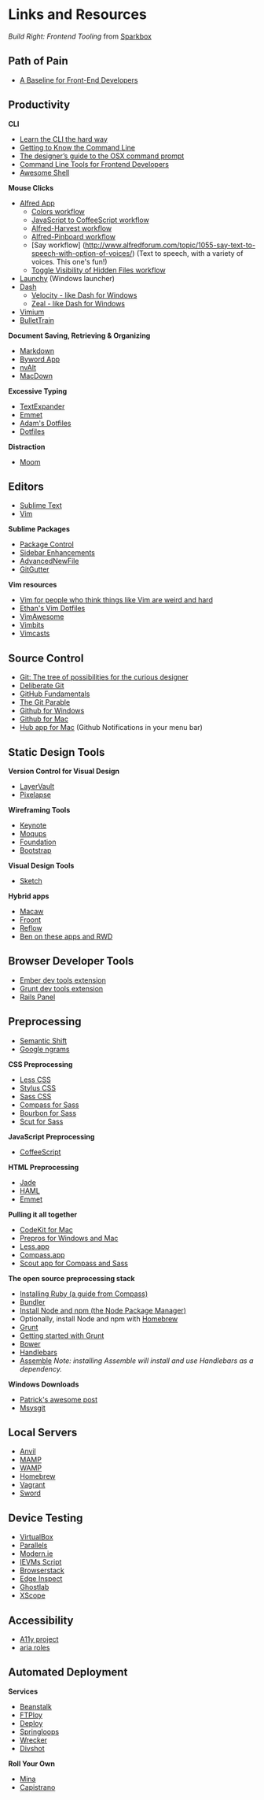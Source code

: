 # Links and Resources
*Build Right: Frontend Tooling* from [Sparkbox](http://seesparkbox.com)

## Path of Pain

* [A Baseline for Front-End Developers](rmurphey.com/blog/2012/04/12/a-baseline-for-front-end-developers/)

## Productivity

**CLI**

* [Learn the CLI the hard way](http://cli.learncodethehardway.org/book/)
* [Getting to Know the Command Line](http://www.davidbaumgold.com/tutorials/command-line/)
* [The designer’s guide to the OSX command prompt](http://wiseheartdesign.com/articles/2010/11/12/the-designers-guide-to-the-osx-command-prompt/)
* [Command Line Tools for Frontend Developers](http://seesparkbox.com/foundry/command_line_tools_for_frontend_developers)
* [Awesome Shell](https://github.com/alebcay/awesome-shell)

**Mouse Clicks**

* [Alfred App](http://alfredapp.com)
  * [Colors workflow](http://tylereich.github.io/Alfred-Extras/#/Colors)
  * [JavaScript to CoffeeScript workflow](http://www.alfredforum.com/topic/2816-js2coffee-workflow/)
  * [Alfred-Harvest workflow](https://github.com/neilrenicker/alfred-harvest)
  * [Alfred-Pinboard workflow](https://github.com/eknkc/alfred-pinboard)
  * [Say workflow] (http://www.alfredforum.com/topic/1055-say-text-to-speech-with-option-of-voices/) (Text to speech, with a variety of voices. This one's fun!)
  * [Toggle Visibility of Hidden Files workflow](http://matthojo.co.uk/articles/alfred-hide-show-hidden-file-extentions/)
* [Launchy](http://www.launchy.net) (Windows launcher)
* [Dash](http://kapeli.com/dash)
    * [Velocity - like Dash for Windows](http://velocity.silverlakesoftware.com)
    * [Zeal - like Dash for Windows](http://zealdocs.org)
* [Vimium](http://vimium.github.io)
* [BulletTrain](http://bullettrain.com)

**Document Saving, Retrieving & Organizing**

* [Markdown](http://daringfireball.net/projects/markdown/)
* [Byword App](http://bywordapp.com/)
* [nvAlt](http://brettterpstra.com/projects/nvalt/)
* [MacDown](http://macdown.uranusjr.com)

**Excessive Typing**

* [TextExpander](http://smilesoftware.com/TextExpander)
* [Emmet](http://emmet.io)
* [Adam's Dotfiles](https://github.com/asimpson/dotfiles)
* [Dotfiles](http://dotfiles.github.io)

**Distraction**

* [Moom](http://manytricks.com/moom/)

## Editors

* [Sublime Text](http://sublimetext.com)
* [Vim](http://vim.org)

**Sublime Packages**

* [Package Control](https://sublime.wbond.net/installation)
* [Sidebar Enhancements](https://github.com/titoBouzout/SideBarEnhancements)
* [AdvancedNewFile](https://github.com/skuroda/Sublime-AdvancedNewFile)
* [GitGutter](https://github.com/jisaacks/GitGutter)

**Vim resources**

* [Vim for people who think things like Vim are weird and hard](http://csswizardry.com/2014/06/vim-for-people-who-think-things-like-vim-are-weird-and-hard/)
* [Ethan's Vim Dotfiles](github.com/ethanmuller/dotvim/)
* [VimAwesome](http://vimawesome.com/)
* [Vimbits](http://vimbits.com/)
* [Vimcasts](http://vimcasts.org/)

## Source Control
* [Git: The tree of possibilities for the curious designer](https://medium.com/design-ux/92f2350fd047)
* [Deliberate Git](http://steelcityruby.confbots.com/video/72762735)
* [GitHub Fundamentals](http://www.teehanlax.com/blog/github-fundamentals/)
* [The Git Parable](http://tom.preston-werner.com/2009/05/19/the-git-parable.html)
* [Github for Windows](http://windows.github.com)
* [Github for Mac](http://mac.github.com)
* [Hub app for Mac](thehubapp.com/) (Github Notifications in your menu bar)

## Static Design Tools

**Version Control for Visual Design**
* [LayerVault](https://layervault.com/)
* [Pixelapse](https://www.pixelapse.com/)

**Wireframing Tools**

* [Keynote](http://apple.com/mac/keynote/)
* [Moqups](http://moqups.com/)
* [Foundation](http://foundation.zurb.com/)
* [Bootstrap](http://getbootstrap.com/)

**Visual Design Tools**

* [Sketch](http://www.bohemiancoding.com/sketch/)

**Hybrid apps**

* [Macaw](http://macaw.co)
* [Froont](http://froont.com)
* [Reflow](http://html.adobe.com/edge/reflow/)
* [Ben on these apps and RWD](http://seesparkbox.com/foundry/dissecting_design)

## Browser Developer Tools

* [Ember dev tools extension](https://chrome.google.com/webstore/detail/ember-inspector/bmdblncegkenkacieihfhpjfppoconhi?hl=en)
* [Grunt dev tools extension](https://chrome.google.com/webstore/detail/grunt-devtools/fbiodiodggnlakggeeckkjccjhhjndnb?hl=en)
* [Rails Panel](https://chrome.google.com/webstore/detail/railspanel/gjpfobpafnhjhbajcjgccbbdofdckggg?hl=en-US)

## Preprocessing

* [Semantic Shift](http://en.wikipedia.org/wiki/Semantic_change)
* [Google ngrams](http://books.google.com/ngrams/)

**CSS Preprocessing**

* [Less CSS](http://lesscss.org/)
* [Stylus CSS](http://learnboost.github.io/stylus/)
* [Sass CSS](http://sass-lang.com/)
* [Compass for Sass](http://compass-style.org/)
* [Bourbon for Sass](http://bourbon.io/)
* [Scut for Sass](http://davidtheclark.github.io/scut/)

**JavaScript Preprocessing**

* [CoffeeScript](http://coffeescript.org/)

**HTML Preprocessing**

* [Jade](http://jade-lang.com/)
* [HAML](http://haml.info/)
* [Emmet](http://emmet.io/)

**Pulling it all together**

* [CodeKit for Mac](https://incident57.com/codekit/)
* [Prepros for Windows and Mac](http://alphapixels.com/prepros/)
* [Less.app](http://incident57.com/less/)
* [Compass.app](http://compass.kkbox.com/)
* [Scout app for Compass and Sass](http://mhs.github.io/scout-app/)

**The open source preprocessing stack**

* [Installing Ruby (a guide from Compass)](http://compass-style.org/install/)
* [Bundler](http://bundler.io/)
* [Install Node and npm (the Node Package Manager)](http://nodejs.org/download/)
* Optionally, install Node and npm with [Homebrew](http://brew.sh/)
* [Grunt](http://gruntjs.com/)
* [Getting started with Grunt](http://gruntjs.com/getting-started)
* [Bower](http://bower.io/)
* [Handlebars](http://handlebarsjs.com/)
* [Assemble](http://assemble.io/) *Note: installing Assemble will install and use Handlebars as a dependency.*

**Windows Downloads**
* [Patrick's awesome post](http://seesparkbox.com/foundry/love_your_frontend_tools_windows)
* [Msysgit](http://msysgit.github.io/)

## Local Servers
* [Anvil](http://anvilformac.com)
* [MAMP](http://www.mamp.info/en/index.html)
* [WAMP](http://www.wampserver.com/en/)
* [Homebrew](http://brew.sh)
* [Vagrant](http://www.vagrantup.com)
* [Sword](https://sword.mu/)

## Device Testing
* [VirtualBox](https://www.virtualbox.org/)
* [Parallels](https://www.parallels.com/)
* [Modern.ie](http://modern.ie)
* [IEVMs Script](http://github.com/xdissent/ievms)
* [Browserstack](www.browserstack.com)
* [Edge Inspect](http://html.adobe.com/edge/inspect/)
* [Ghostlab](http://vanamco.com/ghostlab/)
* [XScope](http://iconfactory.com/software/xscope)

## Accessibility
* [A11y project](http://a11yproject.com/)
* [aria roles](http://www.w3.org/WAI/PF/aria-practices/)

## Automated Deployment

**Services**

* [Beanstalk](http://beanstalkapp.com/)
* [FTPloy](http://ftploy.com/)
* [Deploy](http://deployhq.com/)
* [Springloops](http://www.springloops.io/)
* [Wrecker](http://wercker.com/)
* [Divshot](http://divshot.com)

**Roll Your Own**

* [Mina](https://github.com/nadarei/mina)
* [Capistrano](https://github.com/capistrano/capistrano)
